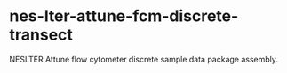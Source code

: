 # nes-lter-attune-fcm-discrete-transect
NESLTER Attune flow cytometer discrete sample data package assembly.
